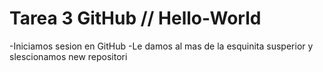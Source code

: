 # Tarea 3 GitHub // Hello-World

-Iniciamos sesion en GitHub
-Le damos al mas de la esquinita susperior y slescionamos new repositori
